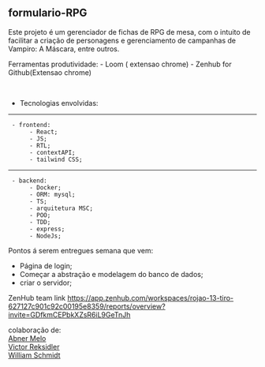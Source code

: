 ## formulario-RPG

 <div>
  Este projeto é um gerenciador de fichas de RPG de mesa, com o intuito de facilitar a criação de personagens 
  e gerenciamento de campanhas de Vampiro: A Máscara, entre outros.

  Ferramentas produtividade:
	- Loom ( extensao chrome)
	- Zenhub for Github(Extensao chrome)
 </div>

 <br>
 
 - Tecnologias envolvidas:
 ------------------------------
	 - frontend: 
		  - React;
		  - JS;
		  - RTL;
		  - contextAPI;
		  - tailwind CSS;
-------------------------------
	 - backend:
		  - Docker; 
		  - ORM: mysql;
		  - TS;
		  - arquitetura MSC;
		  - POO;
		  - TDD;
		  - express;
		  - NodeJs;
   

Pontos á serem entregues semana que vem:
 - Página de login;
 - Começar a abstração e modelagem do banco de dados;
 - criar o servidor;


ZenHub team link <Vai expirar em dois dias me avisem caso nao consigam usar>
https://app.zenhub.com/workspaces/rojao-13-tiro-627127c901c92c00195e8359/reports/overview?invite=GDfkmCEPbkXZsR6iL9GeTnJh

<div>
 colaboração de: 
 <br>
 <a href="https://www.linkedin.com/in/abner-melo-47363647/" name="abner1" id="abner">
  <label for="abner1"> Abner Melo </label>
  <br>
  <a href="https://www.linkedin.com/in/vreksidler/" name="victor1" id="victor">
  <label for="victor1"> Victor Reksidler </label>
   <br>
   <a href="https://www.linkedin.com/in/williamschmidtsantos/" name="william1" id="william"/>
  <label for="william1">  William Schmidt </label>
   <br>
</div>

